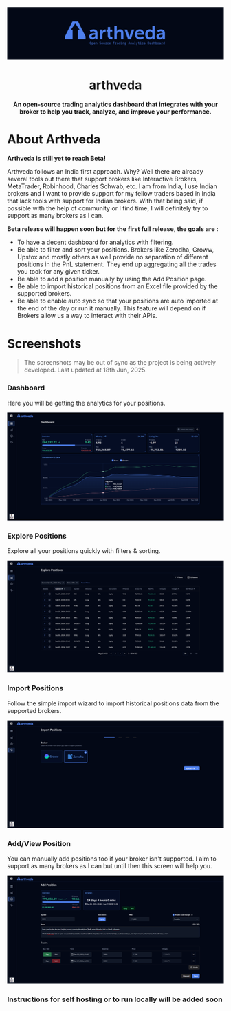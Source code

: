 <div align="center">
  <img src="./.github/screenshots/banner.png" alt="arthveda banner" />
  <h1>arthveda</h1>
  <p><strong>An open-source trading analytics dashboard that integrates with your broker to help you track, analyze, and improve your performance.</strong></p>
</div>

# About Arthveda

**Arthveda is still yet to reach Beta!**

Arthveda follows an India first approach.
Why? Well there are already several tools out there that support brokers like Interactive Brokers, MetaTrader, Robinhood, Charles Schwab, etc. I am from India, I use Indian brokers and I want to provide support for my fellow traders based in India that lack tools with support for Indian brokers. With that being said, if possible with the help of community or I find time, I will definitely try to support as many brokers as I can.

**Beta release will happen soon but for the first full release, the goals are :**

-   To have a decent dashboard for analytics with filtering.
-   Be able to filter and sort your positions. Brokers like Zerodha, Groww, Upstox and mostly others as well provide no separation of different positions in the PnL statement. They end up aggregating all the trades you took for any given ticker.
-   Be able to add a position manually by using the Add Position page.
-   Be able to import historical positions from an Excel file provided by the supported brokers.
-   Be able to enable auto sync so that your positions are auto imported at the end of the day or run it manually. This feature will depend on if Brokers allow us a way to interact with their APIs.

# Screenshots

> The screenshots may be out of sync as the project is being actively developed. Last updated at 18th Jun, 2025.

### Dashboard

Here you will be getting the analytics for your positions.

<img src="./.github/screenshots/dashboard.png" alt="arthveda dashboard" />

### Explore Positions

Explore all your positions quickly with filters & sorting.

<img src="./.github/screenshots/explore_positions.png" alt="arthveda dashboard" />

### Import Positions

Follow the simple import wizard to import historical positions data from the supported brokers.

<img src="./.github/screenshots/import_positions.png" alt="arthveda dashboard" />

### Add/View Position

You can manually add positions too if your broker isn't supported.
I aim to support as many brokers as I can but until then this screen will help you.

<img src="./.github/screenshots/position.png" alt="arthveda dashboard" />

### Instructions for self hosting or to run locally will be added soon
